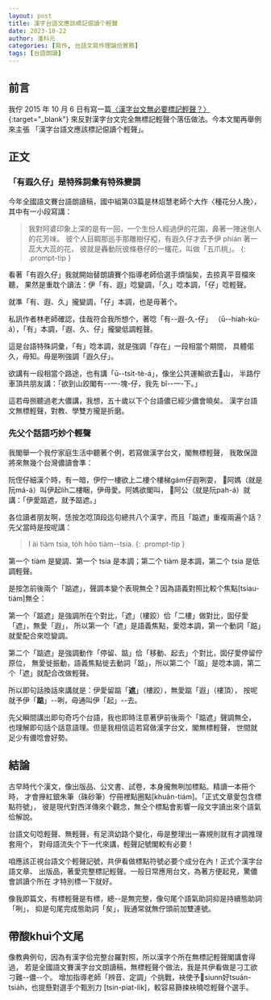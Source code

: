 ```yaml
---
layout: post
title: 漢字台語文應該標記僫讀个輕聲
date: 2023-10-22
author: 潘科元
categories: [寫作, 台語文寫作理論佮實務]
tags: [台語朗讀]
---
```

## 前言

我佇 2015 年 10 月 6 日有寫一篇[〈漢字台文無必要標記輕聲？〉](/posts/漢字台文無必要標記輕聲/){:target="_blank"}
來反對漢字台文完全無標記輕聲个落伍做法。今本文閣再舉例來主張
「漢字台語文應該標記僫讀个輕聲」。

## 正文

### 「有遐久仔」是特殊詞彙有特殊變調

今年全國語文賽台語朗讀稿，國中組第03篇是林炤慧老師个大作〈種花分人挽〉，
其中有一小段寫講：

> 我對阿婆印象上深的是有一回，一个生份人經過伊的花園，鼻著一陣迷倒人的花芳味。
彼个人目睭那巡手那雕樹仔椏，有遐久仔才去予伊 phián 著一蕊大大蕊的花，
彼就是轟動阮彼條巷仔的一欉花，叫做「五爪桃」。
{: .prompt-tip }

看著「有遐久仔」我就開始替朗讀賽个指導老師佮選手煩惱矣，去掠真平音檔來聽，
果然是重耽个讀法：伊「有、遐」唸變調，「久」唸本調，「仔」唸輕聲。

就準「有、遐、久」攏變調，「仔」本調，也是毋著个。

私訊作者林老師確認，佳哉符合我所想个，著唸「有\--遐-久-仔」
（ū\--hiah-kú-á），「有」本調，「遐、久、仔」攏變低調輕聲。

這是台語特殊詞彙，「有」唸本調，就是強調「存在」一段相當个期間，
具體偌久，毋知。毋是咧強調「遐久仔」。

欲講有一段相當个路途，也有講「ū\--tsi̍t-tè-á」，像坐公共運輸欲去𬦰山，
半路佇車頂共朋友講：「欲到山跤閣有\--一-塊-仔，我先 bî\--一-下。」

這若毋捌聽過老大儂講，我想，五十歲以下个台語儂已經少儂會曉矣。
漢字台語文無標輕聲，對教、學雙方攏是折磨。

### 先父个話語巧妙个輕聲

我閣舉一个我佇家庭生活中聽著个例，若寫做漢字台文，閣無標輕聲，
我敢保證將來無幾个台灣儂讀會準：

阮侄仔細漢个時，有一暗，伊佇一樓欲上二樓个樓梯gám仔遐咧耍，
𪜶阿媽（就是阮má-á）叫伊起lih二樓睏，伊毋愛。阿媽欲閣叫，
𪜶阿公（就是阮pah-á）就講：「伊愛踮遮，就予踮遮。」

各位讀者朋友啊，恁按怎唸頂段迄句總共八个漢字，而且「踮遮」重複兩遍个話？
先父當時是按呢講：

> I ài tiàm tsia, to̍h hōo tiàm\--tsia.
{: .prompt-tip }

第一个 tiàm 是變調、第一个 tsia 是本調；第二个 tiàm 是本調，第二个 tsia 是低調輕聲。

是按怎前後兩个「踮遮」，聲調本變个表現無仝？因為語義對照比較个焦點[tsiau-tiám]無仝：

第一个「踮遮」是強調所在个對比，「遮」（樓跤）佮「二樓」做對比，囡仔愛「遮」，無愛「遐」，
所以第一个「遮」是語義焦點，愛唸本調，第一个動詞「踮」就愛配合來唸變調。

第二个「踮遮」是強調動作「停留、踮」佮「移動、起去」个對比，囡仔愛停留佇原位，
無愛徙振動，語義焦點徙去動詞「踮」，所以第二个「踮」是唸本調，第二个「遮」就配合改做輕聲。

所以即句話換話來講就是：伊愛留踮「**遮**」（樓跤），無愛踮「遐」（樓頂），
按呢就予伊「**踮**」\--咧，毋通叫伊「起」\--去。

先父瞬間講出即句奇巧个台語，我也即時注意著伊前後兩个「踮遮」聲調無仝，
也理解即句話个話意語理。但是我相信這若寫做漢字台文，閣無標輕聲，
世間就足少有儂唸會好勢。

## 結論

古早時代个漢文，像出版品、公文書、試卷，本身攏無咧加標點。精讀一本冊个時，
才會攑紅銀朱筆（硃砂筆）佇冊裡點圈點[khuân-tiám]。「正式文章愛包含標點符號」，
彼是現代對西洋傳來个觀念，無仝个標點會影響一段文字讀出來个語氣佮解說。

台語文句唸輕聲、無輕聲，有足濟幼路个變化，毋是整理出一寡規則就有才調推理套用个，
對母語流失个下一代來講，輕聲記號閣較有必要！

咱應該正視台語文个輕聲記號，共伊看做標點符號必要个成分在內！正式个漢字台語文章、
出版品，著愛完整標記輕聲。一般日常應用台文，為著方便起見，驚儂會誤讀个所在
才特別標一下就好。

像我即篇文，有標輕聲是有標，總\--是無完整，像句尾个語氣助詞抑是持續態助詞「咧」，
抑是句尾完成態助詞「矣」，我通常就無佇頭前加雙連號。

## 帶酸khuì个文尾

像教典例句，因為有漢字佮完整台羅對照，所以漢字个所在無標記輕聲閣講會得過，
若是全國語文賽漢字台文朗讀稿，無標輕聲个做法，我是共伊看做是刁工欲刁難\--儂\--个。
增加指導老師「辨音、定調」个挑戰，袂使予𪜶siunn好tsuán-tsia̍h，也提懸對選手个甄別力
[tsin-piat-li̍k]，較容易篩捒袂曉唸輕聲个選手。
